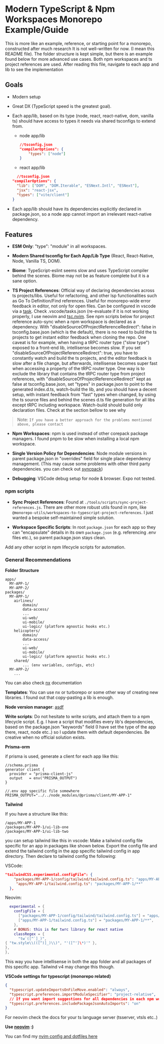 # Modern TypeScript & Npm Workspaces Monorepo Example/Guide

This is more like an example, reference, or starting point for a monorepo, constructed after much research
It is not well-written for now. (I mean this README file). The folder structure is kept simple, but there is an example found below for more advanced use cases.
Both npm workspaces and ts project references are used.
After reading this file, navigate to each app and lib to see the implementation

## Goals

- Modern setup
- Great DX (TypeScript speed is the greatest goal).
- Each app/lib, based on its type (node, react, react-native, dom, vanilla ts) should have access to types it needs via shared tsconfigs to extend from.

  - node app/lib

    ```json
    //tsconfig.json
    "compilerOptions": {
    	"types": ["node"]
    }
    ```

  - react app/lib

  ```json
    //tsconfig.json
  "compilerOptions": {
  	"lib": ["DOM", "DOM.Iterable", "ESNext.Intl", "ESNext"],
  	"jsx": "react-jsx",
  	"types": ["vite/client"]
  }
  ```

- Each app/lib should have its dependencies explicitly declared in package.json, so a node app cannot import an irrelevant react-native dependency.

## Features

- **ESM Only**: "type": "module" in all workspaces.

- **Modern Shared tsconfig for Each App/Lib Type** (React, React-Native, Node, Vanilla TS, DOM).

- **Biome**: TypeScript-eslint seems slow and uses TypeScript compiler behind the scenes. Biome may not be as feature complete but it is a sane option.

- **TS Project References**:
  Official way of declaring dependencies across ts projects/libs.
  Useful for refactoring, and other lsp functionalities such as Go To Definition/Find references.
  Useful for monorepo-wide error feedback in editor, not only for open files.
  Can be configured in vscode via a [task](https://code.visualstudio.com/docs/editor/tasks).
  Check .vscode/tasks.json (re-evaluate if it is not working properly, I use neovim and [tsc.nvim](https://github.com/dmmulroy/tsc.nvim).
  See npm scripts below for project reference auto-sync when a npm workspace is declared as a dependency.
  With "disableSourceOfProjectReferenceRedirect": false in tsconfig.base.json (which is the default), there is no need to build the ts projects to get instant editor
  feedback when cloning the repo.
  One caveat is for example, when having a tRPC router type ("slow type") exposed to a front-end lib, intellisense becomes slow.
  If you set "disableSourceOfProjectReferenceRedirect": true, you have to constantly watch and build the ts projects,
  and the editor feedback is slow after a file change, but afterwards, intellisense becomes super fast when accessing a property of the tRPC router type.
  One way is to exclude the library that contains the tRPC router type from project references, with "disableSourceOfProjectReferenceRedirect" kept as false at tsconfig.base.json,
  set "types" in package.json to point to the generated index.d.ts, watch-build the lib, and you should have a decent setup, with instant feedback from "fast" types when changed,
  by using the ts source files and behind the scenes d.ts file generation for all libs except tRPC including workspace.
  Watch-build should build only declaration files. Check at the section bellow to see why

> Note: `If you have a better approach for the problems mentioned above, please contact`

- **Npm Workspaces**: npm is used instead of other corepack package managers. I found pnpm to be slow when installing a local npm workspace.

- **Single Version Policy for Dependencies**: Node module versions in parent package.json in "overrides" field for single place dependency management.
(This may cause some problems with other third party dependencies. you can check out [syncpack](https://jamiemason.github.io/syncpack/))

- **Debugging**: VSCode debug setup for node & browser. Expo not tested.

### npm scripts

- **Sync Project References**: Found at `./tools/scripts/sync-project-references.js`. There are other more robust utils found in npm, like `@monorepo-utils/workspaces-to-typescript-project-references`. I just wanted a bespoke self-maintained simple solution.

- **Workspace Specific Scripts**: In root `package.json` for each app so they can "encapsulate" details in its own `package.json` (e.g. referencing .env files etc.), so parent package.json stays clean.

Add any other script in npm lifecycle scripts for automation.

### General Recommendations

**Folder Structure**

```
apps/
  MY-APP-1/
  MY-APP-2/
packages/
  MY-APP-1/
    airlines/
        domain/
        data-access/
        ...
        ui-web/
        ui-mobile/
        ui-logic/ (platform agnostic hooks etc.)
    helicopters/
        domain/
        data-access/
        ...
        ui-web/
        ui-mobile/
        ui-logic/ (platform agnostic hooks etc.)
    shared/
        ... (env variables, configs, etc)
  MY-APP-2/
    ...
```

You can also check [nx](https://nx.dev/concepts/more-concepts/grouping-libraries) documentation

**Templates**:
You can use nx or turborepo or some other way of creating new libraries.
I found out that copy-pasting a lib is enough.

**Node version manager**:
[asdf](https://asdf-vm.com/)

**Write scripts**:
Do not hesitate to write scripts, and attach them to a npm lifecycle script.
E.g. I have a script that modifies every lib's dependencies, based on the package.json "keywords" field (I have set the type of the app there, react, node etc..) so I update them with default dependencies.
Be creative when no official solution exists.

**Prisma-orm**

if prisma is used, generate a client for each app like this:

```prisma
//schema.prisma
generator client {
  provider = "prisma-client-js"
  output   = env("PRISMA_OUTPUT")
}
```

```
//.env app specific file somewhere
PRISMA_OUTPUT="../../node_modules/@prisma/client/MY-APP-1"
```

**Tailwind**

If you have a structure like this:

```
/apps/MY-APP-1
/packages/MY-APP-1/ui-lib-one
/packages/MY-APP-1/ui-lib-two
```

you can setup tailwind like this in vscode:
Make a tailwind config file specific for an app in packages like shown below.
Export the config file and extend the tailwind config in the app specific tailwind config in app directory.
Then declare to tailwind config the following:

VSCode:

```json
"tailwindCSS.experimental.configFile": {
    "packages/MY-APP-1/config/tailwind/tailwind.config.ts": "apps/MY-APP-1/**",
     "apps/MY-APP-1/tailwind.config.ts": "packages/MY-APP-1/**"
  },
```

Neovim:

```lua
  experimental = {
    configFile = {
      ["packages/MY-APP-1/config/tailwind/tailwind.config.ts"] = "apps/MY-APP-1/**",
      ["apps/MY-APP-1/tailwind.config.ts"] = "packages/MY-APP-1/**",
    },
    # BONUS: this is for twrc library for react native
    classRegex = {
      "tw`([^`]_)",
{ "tw.style\\(([^)]_)\\)", "'([^']\*)'" },
},
},
```

This way you have intellisense in both the app folder and all packages of this specific app.
Tailwind v4 may change this though.

**VSCode settings for typescript (monorepo related)**

```json
{
  "typescript.updateImportsOnFileMove.enabled": "always",
  "typescript.preferences.importModuleSpecifier": "project-relative",
  // If you want import suggestions for all dependencies in each npm workspace. May affect your computers performance though
  "typescript.preferences.includePackageJsonAutoImports": "on"
}
```

For neovim check the docs for your ts language server (tsserver, vtsls etc..)

**Use [neovim](https://neovim.io/) :)**

You can find my [nvim config and dotfiles here](https://github.com/AkisArou/dotfiles)
